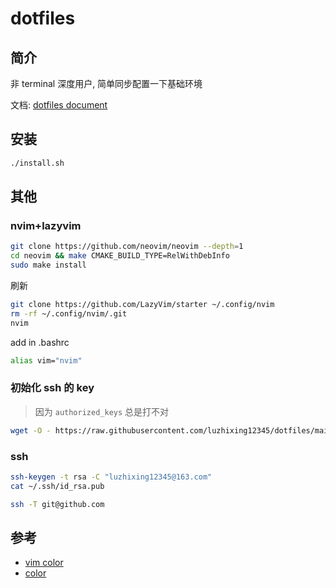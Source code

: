 # dotfiles

## 简介

非 terminal 深度用户, 简单同步配置一下基础环境

文档: [dotfiles document](https://luzhixing12345.github.io/dotfiles/)

## 安装

```bash
./install.sh
```

## 其他

### nvim+lazyvim

```bash
git clone https://github.com/neovim/neovim --depth=1
cd neovim && make CMAKE_BUILD_TYPE=RelWithDebInfo
sudo make install
```

刷新

```bash
git clone https://github.com/LazyVim/starter ~/.config/nvim
rm -rf ~/.config/nvim/.git
nvim
```

add in .bashrc

```bash
alias vim="nvim"
```

### 初始化 ssh 的 key

> 因为 `authorized_keys` 总是打不对

```bash
wget -O - https://raw.githubusercontent.com/luzhixing12345/dotfiles/main/scripts/ssh.sh | sudo bash 
```

### ssh

```bash
ssh-keygen -t rsa -C "luzhixing12345@163.com"
cat ~/.ssh/id_rsa.pub
```

```bash
ssh -T git@github.com
```

## 参考

- [vim color](https://vim.fandom.com/wiki/Xterm256_color_names_for_console_Vim)
- [color](https://www.ditig.com/256-colors-cheat-sheet)
